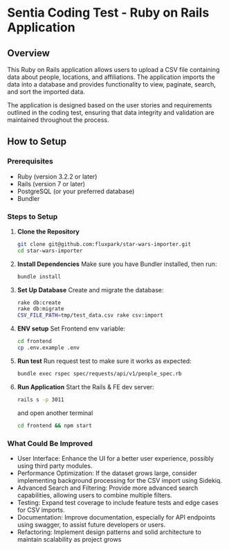 # Sentia Coding Test - Ruby on Rails Application

## Overview

This Ruby on Rails application allows users to upload a CSV file containing data about people, locations, and affiliations. The application imports the data into a database and provides functionality to view, paginate, search, and sort the imported data. 

The application is designed based on the user stories and requirements outlined in the coding test, ensuring that data integrity and validation are maintained throughout the process.

## How to Setup

### Prerequisites

- Ruby (version 3.2.2 or later)
- Rails (version 7 or later)
- PostgreSQL (or your preferred database)
- Bundler

### Steps to Setup

1. **Clone the Repository**

   ```bash
   git clone git@github.com:fluxpark/star-wars-importer.git
   cd star-wars-importer
2. **Install Dependencies** Make sure you have Bundler installed, then run:
    ```bash
    bundle install
3. **Set Up Database** Create and migrate the database:
    ```bash
    rake db:create
    rake db:migrate
    CSV_FILE_PATH=tmp/test_data.csv rake csv:import
4. **ENV setup** Set Frontend env variable:
    ```bash
    cd frontend
    cp .env.example .env
5. **Run test** Run request test to make sure it works as expected:
    ```bash
    bundle exec rspec spec/requests/api/v1/people_spec.rb
6. **Run Application** Start the Rails & FE dev server:
    ```bash
    rails s -p 3011
    ```
    and open another terminal
    ```bash
    cd frontend && npm start
### What Could Be Improved
- User Interface: Enhance the UI for a better user experience, possibly using third party modules.
- Performance Optimization: If the dataset grows large, consider implementing background processing for the CSV import using Sidekiq.
- Advanced Search and Filtering: Provide more advanced search capabilities, allowing users to combine multiple filters.
- Testing: Expand test coverage to include feature tests and edge cases for CSV imports.
- Documentation: Improve documentation, especially for API endpoints using swagger, to assist future developers or users.
- Refactoring: Implement design patterns and solid architecture to maintain scalability as project grows